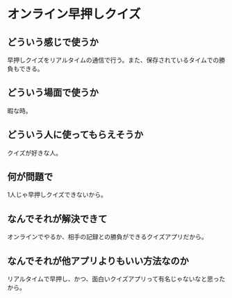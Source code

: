 # オンライン早押しクイズ

## どういう感じで使うか
早押しクイズをリアルタイムの通信で行う。また、保存されているタイムでの勝負もできる。

## どういう場面で使うか
暇な時。

## どういう人に使ってもらえそうか
クイズが好きな人。

## 何が問題で
1人じゃ早押しクイズできないから。

## なんでそれが解決できて
オンラインでやるか、相手の記録との勝負ができるクイズアプリだから。

## なんでそれが他アプリよりもいい方法なのか
リアルタイムで早押し、かつ、面白いクイズアプリって有名じゃないなと思ったから。